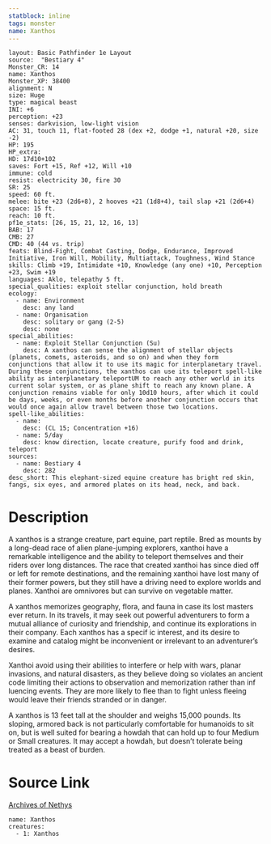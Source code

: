 ```yaml
---
statblock: inline
tags: monster
name: Xanthos
---
```

```statblock
layout: Basic Pathfinder 1e Layout
source:  "Bestiary 4"
Monster_CR: 14
name: Xanthos
Monster_XP: 38400
alignment: N
size: Huge
type: magical beast
INI: +6
perception: +23
senses: darkvision, low-light vision
AC: 31, touch 11, flat-footed 28 (dex +2, dodge +1, natural +20, size -2)
HP: 195
HP_extra: 
HD: 17d10+102
saves: Fort +15, Ref +12, Will +10
immune: cold
resist: electricity 30, fire 30
SR: 25
speed: 60 ft.
melee: bite +23 (2d6+8), 2 hooves +21 (1d8+4), tail slap +21 (2d6+4)
space: 15 ft.
reach: 10 ft.
pf1e_stats: [26, 15, 21, 12, 16, 13]
BAB: 17
CMB: 27
CMD: 40 (44 vs. trip)
feats: Blind-Fight, Combat Casting, Dodge, Endurance, Improved Initiative, Iron Will, Mobility, Multiattack, Toughness, Wind Stance
skills: Climb +19, Intimidate +10, Knowledge (any one) +10, Perception +23, Swim +19
languages: Aklo, telepathy 5 ft.
special_qualities: exploit stellar conjunction, hold breath
ecology:
  - name: Environment
    desc: any land
  - name: Organisation
    desc: solitary or gang (2-5)
    desc: none
special_abilities:
  - name: Exploit Stellar Conjunction (Su)
    desc: A xanthos can sense the alignment of stellar objects (planets, comets, asteroids, and so on) and when they form conjunctions that allow it to use its magic for interplanetary travel. During these conjunctions, the xanthos can use its teleport spell-like ability as interplanetary teleportUM to reach any other world in its current solar system, or as plane shift to reach any known plane. A conjunction remains viable for only 10d10 hours, after which it could be days, weeks, or even months before another conjunction occurs that would once again allow travel between those two locations.
spell-like_abilities:
  - name:
    desc: (CL 15; Concentration +16)
  - name: 5/day
    desc: know direction, locate creature, purify food and drink, teleport
sources:
  - name: Bestiary 4
    desc: 282
desc_short: This elephant-sized equine creature has bright red skin, fangs, six eyes, and armored plates on its head, neck, and back.
```
# Description
A xanthos is a strange creature, part equine, part reptile. Bred as mounts by a long-dead race of alien plane-jumping explorers, xanthoi have a remarkable intelligence and the ability to teleport themselves and their riders over long distances. The race that created xanthoi has since died off or left for remote destinations, and the remaining xanthoi have lost many of their former powers, but they still have a driving need to explore worlds and planes. Xanthoi are omnivores but can survive on vegetable matter.

A xanthos memorizes geography, flora, and fauna in case its lost masters ever return. In its travels, it may seek out powerful adventurers to form a mutual alliance of curiosity and friendship, and continue its explorations in their company. Each xanthos has a specif ic interest, and its desire to examine and catalog might be inconvenient or irrelevant to an adventurer’s desires.

Xanthoi avoid using their abilities to interfere or help with wars, planar invasions, and natural disasters, as they believe doing so violates an ancient code limiting their actions to observation and memorization rather than inf luencing events. They are more likely to flee than to fight unless fleeing would leave their friends stranded or in danger.

A xanthos is 13 feet tall at the shoulder and weighs 15,000 pounds. Its sloping, armored back is not particularly comfortable for humanoids to sit on, but is well suited for bearing a howdah that can hold up to four Medium or Small creatures. It may accept a howdah, but doesn’t tolerate being treated as a beast of burden.
# Source Link
[Archives of Nethys](https://aonprd.com/MonsterDisplay.aspx?ItemName=Xanthos)
```encounter-table
name: Xanthos
creatures:
  - 1: Xanthos
```
